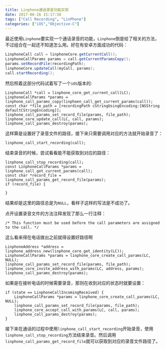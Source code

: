 ```yaml
---
title: Linphone通话录音功能实现
date: 2017-06-26 15:17:58
tags: ["Call Recording", "LinPhone"]
categories: ["iOS","Objective-C"]
---
```


最近使用`Linphone`要实现一个通话录音的功能，`Linphone`倒是给了相关的方法，不过组合在一起还不知道怎么用。好在有安卓方面成功的代码：
```java
LinphoneCall call = linphoneCore.getCurrentCall();
LinphoneCallParams params = call.getCurrentParamsCopy();
params.setRecordFile(recordingPath);
linphoneCore.updateCall(myCall, params);
call.startRecording();
```
然后照着这部分代码试着写了一个`iOS`版本的:
```objc
LinphoneCall *call = linphone_core_get_current_call(LC);
LinphoneCallParams *params = linphone_call_params_copy(linphoen_call_get_current_params(call));
const char *file_path = [recordingPath cStringUsingEncoding:[NSString defaultCStringEncoding]];
linphone_call_params_set_record_file(params, file_path);
linphone_core_update_call(LC, call, params);
linphone_call_params_destroy(params);
```
这样算是设置好了录音文件的路径，接下来只需要调用对应的方法就开始录音了：
```objc
linphone_call_start_recording(call);
```
结束录音的时候，尝试看看能不能获取到对应的路径：
```objc
linphone_call_stop_recording(call);
const LinphoneCallParams *params = linphone_call_get_current_params(call);
const char *record_file = linphone_call_params_get_record_file(params);
if (record_file) {

}
```
结果却是这里的路径总是为`NULL`，看样子这样的写法是不成功了。

点开设置录音文件的方法注释发现了那么一行注释：
```
/* This function must be used before the call parameters are assigned to the call. */
```
这么看来得在电话拨出之前就得设置好路径啊
```objc
LinphoneAddress *address = linphone_address_new(linphone_core_get_identity(LC));
LinphoneCallParams *params = linphone_core_create_call_params(LC, NULL);
linphone_call_params_set_record_file(params, file_path);
linphone_core_invite_address_with_params(LC, address, params);
linphone_call_params_destroy(params);
```
如果是在接听电话的时候需要录音，那则在收到对应的状态时就要设置：
```objc
if (state == LinphoneCallIncomingReceived) {
    LinphoneCallParams *params = linphone_core_create_call_params(LC, NULL);
    linphone_call_params_set_record_file(params, file_path);
    linphone_core_accept_call_with_params(LC, call, params);
    linphone_call_params_destroy(params);
}
```
接下来在通话的过程中使用`linphone_call_start_recording`开始录音，使用`linphone_call_stop_recording`方法结束录音。然后调用`linphone_call_params_get_record_file`就可以获取到对应的录音文件路径了。